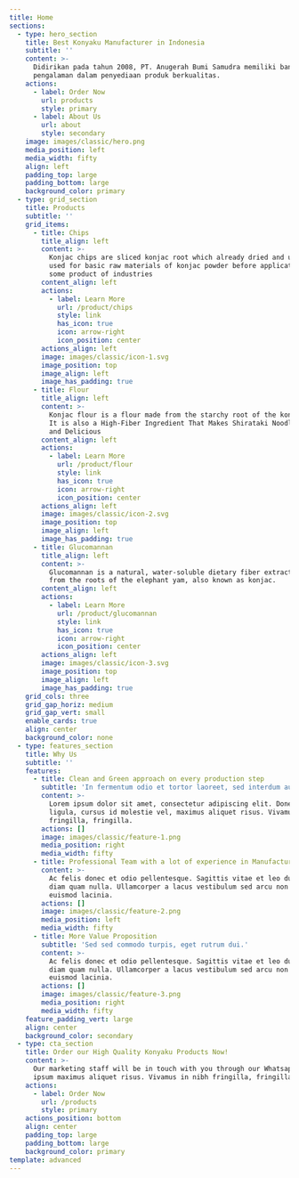 ```yaml
---
title: Home
sections:
  - type: hero_section
    title: Best Konyaku Manufacturer in Indonesia
    subtitle: ''
    content: >-
      Didirikan pada tahun 2008, PT. Anugerah Bumi Samudra memiliki banyak
      pengalaman dalam penyediaan produk berkualitas.
    actions:
      - label: Order Now
        url: products
        style: primary
      - label: About Us
        url: about
        style: secondary
    image: images/classic/hero.png
    media_position: left
    media_width: fifty
    align: left
    padding_top: large
    padding_bottom: large
    background_color: primary
  - type: grid_section
    title: Products
    subtitle: ''
    grid_items:
      - title: Chips
        title_align: left
        content: >-
          Konjac chips are sliced konjac root which already dried and usually
          used for basic raw materials of konjac powder before applicated for
          some product of industries
        content_align: left
        actions:
          - label: Learn More
            url: /product/chips
            style: link
            has_icon: true
            icon: arrow-right
            icon_position: center
        actions_align: left
        image: images/classic/icon-1.svg
        image_position: top
        image_align: left
        image_has_padding: true
      - title: Flour
        title_align: left
        content: >-
          Konjac flour is a flour made from the starchy root of the konjac plant.
          It is also a High-Fiber Ingredient That Makes Shirataki Noodles So Healthy
          and Delicious
        content_align: left
        actions:
          - label: Learn More
            url: /product/flour
            style: link
            has_icon: true
            icon: arrow-right
            icon_position: center
        actions_align: left
        image: images/classic/icon-2.svg
        image_position: top
        image_align: left
        image_has_padding: true
      - title: Glucomannan
        title_align: left
        content: >-
          Glucomannan is a natural, water-soluble dietary fiber extracted
          from the roots of the elephant yam, also known as konjac.
        content_align: left
        actions:
          - label: Learn More
            url: /product/glucomannan
            style: link
            has_icon: true
            icon: arrow-right
            icon_position: center
        actions_align: left
        image: images/classic/icon-3.svg
        image_position: top
        image_align: left
        image_has_padding: true
    grid_cols: three
    grid_gap_horiz: medium
    grid_gap_vert: small
    enable_cards: true
    align: center
    background_color: none
  - type: features_section
    title: Why Us
    subtitle: ''
    features:
      - title: Clean and Green approach on every production step
        subtitle: 'In fermentum odio et tortor laoreet, sed interdum augue ornare. '
        content: >-
          Lorem ipsum dolor sit amet, consectetur adipiscing elit. Donec nisl
          ligula, cursus id molestie vel, maximus aliquet risus. Vivamus in nibh
          fringilla, fringilla.
        actions: []
        image: images/classic/feature-1.png
        media_position: right
        media_width: fifty
      - title: Professional Team with a lot of experience in Manufacture
        content: >-
          Ac felis donec et odio pellentesque. Sagittis vitae et leo duis ut
          diam quam nulla. Ullamcorper a lacus vestibulum sed arcu non odio
          euismod lacinia.
        actions: []
        image: images/classic/feature-2.png
        media_position: left
        media_width: fifty
      - title: More Value Proposition
        subtitle: 'Sed sed commodo turpis, eget rutrum dui.'
        content: >-
          Ac felis donec et odio pellentesque. Sagittis vitae et leo duis ut
          diam quam nulla. Ullamcorper a lacus vestibulum sed arcu non odio
          euismod lacinia.
        actions: []
        image: images/classic/feature-3.png
        media_position: right
        media_width: fifty
    feature_padding_vert: large
    align: center
    background_color: secondary
  - type: cta_section
    title: Order our High Quality Konyaku Products Now!
    content: >-
      Our marketing staff will be in touch with you through our Whatsapp. Lorem
      ipsum maximus aliquet risus. Vivamus in nibh fringilla, fringilla.
    actions:
      - label: Order Now
        url: /products
        style: primary
    actions_position: bottom
    align: center
    padding_top: large
    padding_bottom: large
    background_color: primary
template: advanced
---
```

